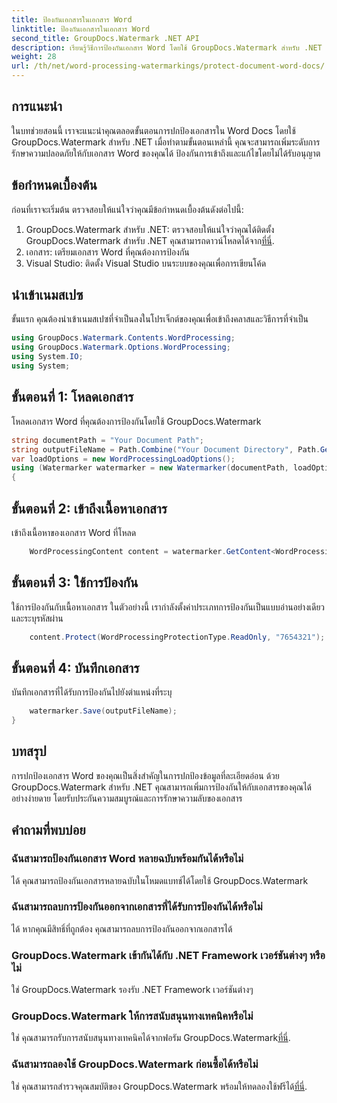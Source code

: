 ```yaml
---
title: ป้องกันเอกสารในเอกสาร Word
linktitle: ป้องกันเอกสารในเอกสาร Word
second_title: GroupDocs.Watermark .NET API
description: เรียนรู้วิธีการป้องกันเอกสาร Word โดยใช้ GroupDocs.Watermark สำหรับ .NET ปฏิบัติตามบทช่วยสอนทีละขั้นตอนของเราเพื่อเพิ่มความปลอดภัยให้กับเอกสารของคุณได้อย่างง่ายดาย
weight: 28
url: /th/net/word-processing-watermarkings/protect-document-word-docs/
---
```

## การแนะนำ
ในบทช่วยสอนนี้ เราจะแนะนำคุณตลอดขั้นตอนการปกป้องเอกสารใน Word Docs โดยใช้ GroupDocs.Watermark สำหรับ .NET เมื่อทำตามขั้นตอนเหล่านี้ คุณจะสามารถเพิ่มระดับการรักษาความปลอดภัยให้กับเอกสาร Word ของคุณได้ ป้องกันการเข้าถึงและแก้ไขโดยไม่ได้รับอนุญาต
## ข้อกำหนดเบื้องต้น
ก่อนที่เราจะเริ่มต้น ตรวจสอบให้แน่ใจว่าคุณมีข้อกำหนดเบื้องต้นดังต่อไปนี้:
1.  GroupDocs.Watermark สำหรับ .NET: ตรวจสอบให้แน่ใจว่าคุณได้ติดตั้ง GroupDocs.Watermark สำหรับ .NET คุณสามารถดาวน์โหลดได้จาก[ที่นี่](https://releases.groupdocs.com/Watermark/net/).
2. เอกสาร: เตรียมเอกสาร Word ที่คุณต้องการป้องกัน
3. Visual Studio: ติดตั้ง Visual Studio บนระบบของคุณเพื่อการเขียนโค้ด

## นำเข้าเนมสเปซ
ขั้นแรก คุณต้องนำเข้าเนมสเปซที่จำเป็นลงในโปรเจ็กต์ของคุณเพื่อเข้าถึงคลาสและวิธีการที่จำเป็น
```csharp
using GroupDocs.Watermark.Contents.WordProcessing;
using GroupDocs.Watermark.Options.WordProcessing;
using System.IO;
using System;
```
## ขั้นตอนที่ 1: โหลดเอกสาร
โหลดเอกสาร Word ที่คุณต้องการป้องกันโดยใช้ GroupDocs.Watermark
```csharp
string documentPath = "Your Document Path";
string outputFileName = Path.Combine("Your Document Directory", Path.GetFileName(documentPath));
var loadOptions = new WordProcessingLoadOptions();
using (Watermarker watermarker = new Watermarker(documentPath, loadOptions))
{
```
## ขั้นตอนที่ 2: เข้าถึงเนื้อหาเอกสาร
เข้าถึงเนื้อหาของเอกสาร Word ที่โหลด
```csharp
    WordProcessingContent content = watermarker.GetContent<WordProcessingContent>();
```
## ขั้นตอนที่ 3: ใช้การป้องกัน
ใช้การป้องกันกับเนื้อหาเอกสาร ในตัวอย่างนี้ เรากำลังตั้งค่าประเภทการป้องกันเป็นแบบอ่านอย่างเดียวและระบุรหัสผ่าน
```csharp
    content.Protect(WordProcessingProtectionType.ReadOnly, "7654321");
```
## ขั้นตอนที่ 4: บันทึกเอกสาร
บันทึกเอกสารที่ได้รับการป้องกันไปยังตำแหน่งที่ระบุ
```csharp
    watermarker.Save(outputFileName);
}
```

## บทสรุป
การปกป้องเอกสาร Word ของคุณเป็นสิ่งสำคัญในการปกป้องข้อมูลที่ละเอียดอ่อน ด้วย GroupDocs.Watermark สำหรับ .NET คุณสามารถเพิ่มการป้องกันให้กับเอกสารของคุณได้อย่างง่ายดาย โดยรับประกันความสมบูรณ์และการรักษาความลับของเอกสาร
## คำถามที่พบบ่อย
### ฉันสามารถป้องกันเอกสาร Word หลายฉบับพร้อมกันได้หรือไม่
ได้ คุณสามารถป้องกันเอกสารหลายฉบับในโหมดแบทช์ได้โดยใช้ GroupDocs.Watermark
### ฉันสามารถลบการป้องกันออกจากเอกสารที่ได้รับการป้องกันได้หรือไม่
ได้ หากคุณมีสิทธิ์ที่ถูกต้อง คุณสามารถลบการป้องกันออกจากเอกสารได้
### GroupDocs.Watermark เข้ากันได้กับ .NET Framework เวอร์ชันต่างๆ หรือไม่
ใช่ GroupDocs.Watermark รองรับ .NET Framework เวอร์ชันต่างๆ
### GroupDocs.Watermark ให้การสนับสนุนทางเทคนิคหรือไม่
 ใช่ คุณสามารถรับการสนับสนุนทางเทคนิคได้จากฟอรัม GroupDocs.Watermark[ที่นี่](https://forum.groupdocs.com/c/watermark/19).
### ฉันสามารถลองใช้ GroupDocs.Watermark ก่อนซื้อได้หรือไม่
 ใช่ คุณสามารถสำรวจคุณสมบัติของ GroupDocs.Watermark พร้อมให้ทดลองใช้ฟรีได้[ที่นี่](https://releases.groupdocs.com/).
